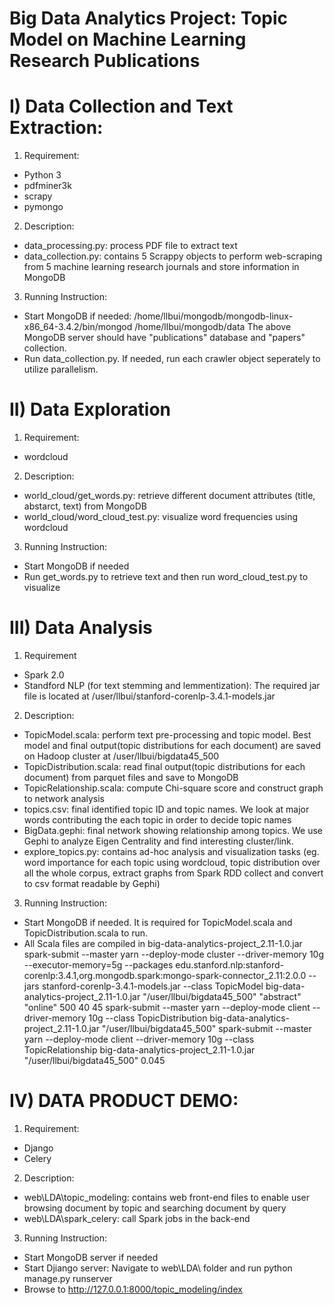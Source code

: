 # Big Data Analytics Project: Topic Model on Machine Learning Research Publications #

I) Data Collection and Text Extraction:
=================================================================================================================
1) Requirement:
- Python 3
- pdfminer3k
- scrapy
- pymongo

2) Description:
- data_processing.py: process PDF file to extract text
- data_collection.py: contains 5 Scrappy objects to perform web-scraping from 5 machine learning research journals and store information in MongoDB

3) Running Instruction:
- Start MongoDB if needed: /home/llbui/mongodb/mongodb-linux-x86_64-3.4.2/bin/mongod /home/llbui/mongodb/data
The above MongoDB server should have "publications" database and "papers" collection.
- Run data_collection.py. If needed, run each crawler object seperately to utilize parallelism.

II) Data Exploration
=================================================================================================================
1) Requirement:
- wordcloud

2) Description:
- world_cloud/get_words.py: retrieve different document attributes (title, abstarct, text) from MongoDB
- world_cloud/word_cloud_test.py: visualize word frequencies using wordcloud

3) Running Instruction:
- Start MongoDB if needed
- Run get_words.py to retrieve text and then run word_cloud_test.py to visualize

III) Data Analysis
=================================================================================================================
1) Requirement
- Spark 2.0
- Standford NLP (for text stemming and lemmentization): The required jar file is located at /user/llbui/stanford-corenlp-3.4.1-models.jar

2) Description:
- TopicModel.scala: perform text pre-processing and topic model. Best model and final output(topic distributions for each document) are saved on Hadoop cluster at /user/llbui/bigdata45_500
- TopicDistribution.scala: read final output(topic distributions for each document) from parquet files and save to MongoDB
- TopicRelationship.scala: compute Chi-square score and construct graph to network analysis
- topics.csv: final identified topic ID and topic names. We look at major words contributing the each topic in order to decide topic names
- BigData.gephi: final network showing relationship among topics. We use Gephi to analyze Eigen Centrality and find interesting cluster/link.
- explore_topics.py: contains ad-hoc analysis and visualization tasks (eg. word importance for each topic using wordcloud, topic distribution over all the whole corpus, extract graphs from Spark RDD collect and convert to csv format readable by Gephi)

3) Running Instruction:
- Start MongoDB if needed. It is required for TopicModel.scala and TopicDistribution.scala to run.
- All Scala files are compiled in big-data-analytics-project_2.11-1.0.jar
spark-submit --master yarn --deploy-mode cluster --driver-memory 10g --executor-memory=5g --packages edu.stanford.nlp:stanford-corenlp:3.4.1,org.mongodb.spark:mongo-spark-connector_2.11:2.0.0 --jars stanford-corenlp-3.4.1-models.jar --class TopicModel big-data-analytics-project_2.11-1.0.jar "/user/llbui/bigdata45_500" "abstract" "online" 500 40 45
spark-submit --master yarn --deploy-mode client --driver-memory 10g --class TopicDistribution big-data-analytics-project_2.11-1.0.jar "/user/llbui/bigdata45_500" 
spark-submit --master yarn --deploy-mode client --driver-memory 10g --class TopicRelationship big-data-analytics-project_2.11-1.0.jar "/user/llbui/bigdata45_500" 0.045 

IV) DATA PRODUCT DEMO:
=================================================================================================================
1) Requirement:
- Django
- Celery

2) Description:
- web\LDA\topic_modeling\: contains web front-end files to enable user browsing document by topic and searching document by query
- web\LDA\spark_celery\: call Spark jobs in the back-end

3) Running Instruction:
- Start MongoDB server if needed
- Start Djiango server: Navigate to web\LDA\ folder and run python manage.py runserver
- Browse to http://127.0.0.1:8000/topic_modeling/index





